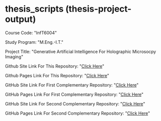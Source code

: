 # thesis_scripts (thesis-project-output)

Course Code: "InfT6004"

Study Program: "M.Eng.-I.T."

Project Title: "Generative Artificial Intelligence For Holographic Microsocpy Imaging"

Github Site Link For This Repository: "[Click Here](https://github.com/ahiyantra/thesis_scripts)"

Github Pages Link For This Repository: "[Click Here](https://ahiyantra.github.io/thesis_scripts)"

GitHub Site Link For First Complementary Repository: "[Click Here](https://github.com/ahiyantra/thesis_appendices_expanded)"

GitHub Pages Link For First Complementary Repository: "[Click Here](https://ahiyantra.github.io/thesis_appendices_expanded/)"

GitHub Site Link For Second Complementary Repository: "[Click Here](https://github.com/ahiyantra/thesis_deep_learning_models)"

GitHub Pages Link For Second Complementary Repository: "[Click Here](https://ahiyantra.github.io/thesis_deep_learning_models/)"
